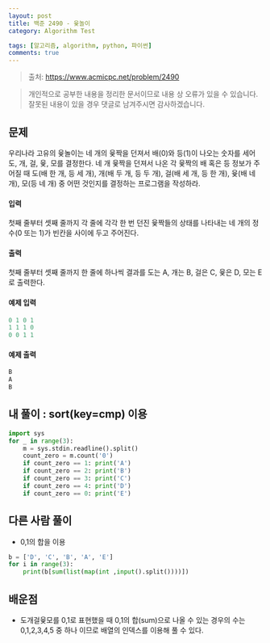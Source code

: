```yaml
---
layout: post
title: 백준 2490 - 윷놀이
category: Algorithm Test

tags: [알고리즘, algorithm, python, 파이썬]
comments: true
---
```


> 출처: https://www.acmicpc.net/problem/2490

> 개인적으로 공부한 내용을 정리한 문서이므로 내용 상 오류가 있을 수 있습니다.
> 잘못된 내용이 있을 경우 댓글로 남겨주시면 감사하겠습니다.

## 문제
우리나라 고유의 윷놀이는 네 개의 윷짝을 던져서 배(0)와 등(1)이 나오는 숫자를 세어 도, 개, 걸, 윷, 모를 결정한다. 네 개 윷짝을 던져서 나온 각 윷짝의 배 혹은 등 정보가 주어질 때 도(배 한 개, 등 세 개), 개(배 두 개, 등 두 개), 걸(배 세 개, 등 한 개), 윷(배 네 개), 모(등 네 개) 중 어떤 것인지를 결정하는 프로그램을 작성하라.

#### 입력
첫째 줄부터 셋째 줄까지 각 줄에 각각 한 번 던진 윷짝들의 상태를 나타내는 네 개의 정수(0 또는 1)가  빈칸을 사이에 두고 주어진다.

#### 출력
첫째 줄부터 셋째 줄까지 한 줄에 하나씩 결과를  도는 A, 개는 B, 걸은 C, 윷은 D, 모는 E로 출력한다.

#### 예제 입력

```python
0 1 0 1
1 1 1 0
0 0 1 1
```

#### 예제 출력

```python
B
A
B
```

## 내 풀이 : sort(key=cmp) 이용

```python
import sys
for _ in range(3):
    m = sys.stdin.readline().split()
    count_zero = m.count('0')
    if count_zero == 1: print('A')
    if count_zero == 2: print('B')
    if count_zero == 3: print('C')
    if count_zero == 4: print('D')
    if count_zero == 0: print('E')
```

## 다른 사람 풀이
- 0,1의 합을 이용

```python
b = ['D', 'C', 'B', 'A', 'E']
for i in range(3):
    print(b[sum(list(map(int ,input().split())))])
```


## 배운점

- 도개걸윷모를 0,1로 표현했을 때 0,1의 합(sum)으로 나올 수 있는 경우의 수는 0,1,2,3,4,5 중 하나 이므로 배열의 인덱스를 이용해 풀 수 있다.

